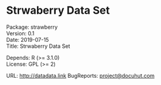 # Strwaberry Data Set


Package: strawberry  
Version: 0.1  
Date: 2019-07-15  
Title: Strwaberry Data Set

Depends: R (>= 3.1.0)  
License: GPL (>= 2)

URL: http://datadata.link 
BugReports: project@docuhut.com

